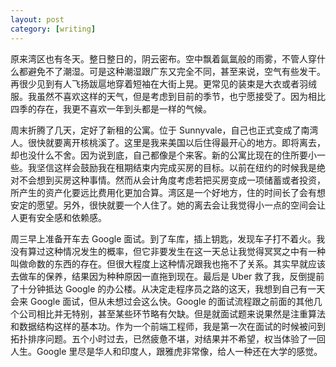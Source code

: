 ```yaml
---
layout: post
category: [writing]
---
```


原来湾区也有冬天。整日整日的，阴云密布。空中飘着氤氲般的雨雾，不管人穿什么都避免不了潮湿。可是这种潮湿跟广东又完全不同，甚至来说，空气有些发干。再很少见到有人飞扬跋扈地穿着短袖在大街上晃。更常见的装束是大衣或者羽绒服。我虽然不喜欢这样的天气，但是考虑到目前的季节，也宁愿接受了。因为相比四季的存在，我更不喜欢一年到头都是一样的气候。

周末折腾了几天，定好了新租的公寓。位于 Sunnyvale，自己也正式变成了南湾人。很快就要离开核桃溪了。这里是我来美国以后住得最开心的地方。即将离去，却也没什么不舍。因为说到底，自己都像是个来客。新的公寓比现在的住所要小一些。我坚信这样会鼓励我在租期结束内完成买房的目标。以前在纽约的时候我是绝对不会想到买房这种事情。然而从会计角度考虑若把买房变成一项储蓄或者投资，所产生的资产化要远比费用化更加合算。湾区是一个好地方，住的时间长了会有想安定的愿望。另外，很快就要一个人住了。她的离去会让我觉得小一点的空间会让人更有安全感和依赖感。

周三早上准备开车去 Google 面试。到了车库，插上钥匙，发现车子打不着火。我没有算过这种情况发生的概率，但它非要发生在这一天总让我觉得冥冥之中有一种叫做命数的东西的存在。但很大程度上这种情况跟我也拖不了关系。其实早就应该去做车的保养，结果因为种种原因一直拖到现在。最后是 Uber 救了我，反倒提前了十分钟抵达 Google 的办公楼。从决定走程序员之路的这天，我想到自己有一天会来 Google 面试，但从未想过会这么快。Google 的面试流程跟之前面的其他几个公司相比并无特别，甚至某些环节略有欠缺。但是就面试题来说果然是注重算法和数据结构这样的基本功。作为一个前端工程师，我是第一次在面试的时候被问到拓扑排序问题。五个小时过去，已然疲惫不堪，对结果并不希望，权当体验了一回人生。Google 里尽是华人和印度人，跟雅虎非常像，给人一种还在大学的感觉。
